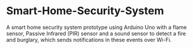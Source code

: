 # Smart-Home-Security-System
A smart home security system prototype using Arduino Uno with a flame sensor, Passive Infrared (PIR) sensor and a sound sensor to detect a fire and burglary, which sends notifications in these events over Wi-Fi.

